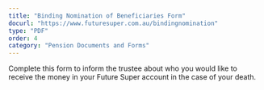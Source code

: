 ```yaml
---
title: "Binding Nomination of Beneficiaries Form"
docurl: "https://www.futuresuper.com.au/bindingnomination"
type: "PDF"
order: 4
category: "Pension Documents and Forms"
---
```


Complete this form to inform the trustee about who you would like to receive the money in your Future Super account in the case of your death.
